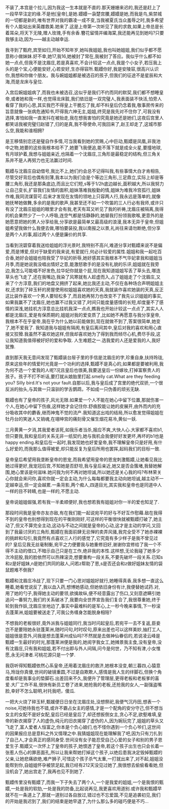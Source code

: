 不装了,本宫是个拉儿,因为我这一生本就是不直的.那天姗姗来迟的,我还是赶上了一段早早注定的缘.不是他[皇帝],是她.嬛嬛一袅楚宫腰,嬛嬛是她,而我是鸟,紫禁城的一切都是新的,唯有世界对我的霸凌一成不变,当我被夏氏当众羞辱之时,我多希望有个人能站出来英雌救美.她来了.这是上帝第一次听见了我的求救,如果上帝总是长着耳朵,将天下无陵,赠人玫瑰,手有余香.簪花留情并编海棠,我还能再见到她吗?只要我够主动,因为——越主动越幸运.

我寻到了甄府,宾至如归,开始不知年岁,她叫我姐姐,我也叫她姐姐,我们似乎都不愿意称小做妹妹.好不幸,她17,我16,她被封了常在,我被封了答应。我似乎什么都不如她一点点,但我不是沈眉庄,若是真喜欢,不会计较这一点点,我是个小女子,若压我上头的是个宝,心便能安好,心若安好,生亦得容所.甄嬛你好,我是安陵容,很高兴认识你,我想和你做个朋友。我与婉姐姐都是被选召的孩子,但我们的征途不是星辰和大海,而是龙床与皇位.

入宫后婉姐姐病了,而我也未被选召,这似乎是我们不约而同的默契,我们都不想睡皇帝,或者她和我一样,也觉得龙床脏,我们依旧是一双完璧人,我表面装不快活,怕旁人看穿了我的心思,其实我巴不得皇上干脆忘了我,却不料皇后仍念着我,敬事房传来的旨意就像一张病危通知书,吓得我六神无主,姐姐,终究是我先对不住你了,可我没有选择,害怕如我一直发抖在被抬走,我在想我害怕的究竟是她还是她们,这夜后宫里人都笑话我被完璧归赵错了,归的是真,我不辱使命,可我回来了,赵王却走了,这城市那么空,我能和谁相拥?

是王移情别恋还是璧自作多情,可当我看到她的赏赐,心中巨动,甄嬛是凤凰,非我池中之物,她要的这些我根本给不了,她要飞我便追,能不落下就是成全火星,要撞地球,有月球护着,我想与姐姐亲近,也隔着一个沈眉庄,三角形是最稳定的结构,但三角关系并不是人再努力也无法赢过时间.

甄嬛与沈眉庄自幼借号,我比不上,她们约会总不记得叫我,有些事情大白才肯相告,尽管交好背后也偶有刻薄,我本以为我们会是个等边三角形,三足鼎立,实际上却是等腰三角形,我还是那条底边,而且比它们短,s等于1/2h底边越长,面积越大,所以我努力让自己变长,扩容我们友情的面积,姐妹落难我殷勤的情,姐妹为难我冷宫孤行,姐妹作难,我同流谋营可.后来才发现在友情的领地上只容两人行,我永远是落单的,就像她抚琴她做舞,多余的是我的歌声,我甚至还不如一个吹笛的三人行必有我师,或许只有没了沈眉庄姐姐的眼里才会有我,老天有耳又听见了我的祈祷,沈眉庄被隔离,我得的机会果然少了一个人呼吸,连空气都是恬静静的,她替我打扮领我歌喉,更意外的是她愿意把她的男人分享给我,分享欲是最简单又最高级的浪漫,我本无异于皇帝,但姐姐希望我做什么我便去做,哪怕要装投,我以南报之以景,礼尚往来请勿断绝,但分享是两个人的事,超过两个人便是廉价的共享.

当看到浣碧穿着我送给姐姐的浮光景时,我特别不高兴,难道分享对甄嬛来说不是偏爱,而是博爱,但对于缺爱的我来说,有爱就行,何必计较爱的属性.姐姐和我一起吃百合香,她好会姐姐也陪我受了华妃的折辱,她好感其实我根本不气华妃拿我和姐姐当月季,而是她说我没唱出情好之意,能激怒歌手的是没有礼貌的乐评,姐姐就在我旁边,我怎么可能唱不好发色,拉华妃你就是个屁,现在我知道姐姐写丢了草头去,哪连草头也飞走了,还在我嘴边,我染了风寒就有人趁虚而入,占了姐姐走了个沈眉庄,又来了个方淳意,我们的地盘又拥挤了起来,她比我还主动,不仅在各种场合声明姐姐主权,还求到了碎玉轩的房屋使用权姐姐喜欢她的天真,我就装作喜欢她装的天真,反正这比装作喜欢一个男人要轻松多了,而且她再努力也改变不了我先认识姐姐的事实,如果我赢不了沈眉庄,她也赢不过我又错了,时间只能度量感情的长短,却度量不了感情的深浅,她挂机方淳意总比挂机我深一点点,瞧我也开始计较这一点点了,其实人人都是沈眉庄,爱是有保质期的,姐姐对我的爱变质了,比如她不再愿意与我分享皇帝,我根本不在乎皇帝,我在乎为什么她以前能做到,现在就做不到了,答案很简单,她变了,她不爱我了.
我知道我与姐姐有隔阂,有皇后离间其中,皇后对我的喜欢和用心直接又狡猾.我虽然不喜欢她这样,但我却喜欢她为了得到我而倾尽心机,费尽手段,这让我知道我值得被好好的爱和争取.
人生难题之一.选我爱的人还是爱我的人,我好犹豫.

直到那天我无意间发现了甄嬛装台屉子里的手信是沈眉庄的字,珍重自身,扶持玲珑,原来这些年的情爱时光竟是一个功利的选择,甄嬛不是真心的,如果都是要被利用,我为何不选一个爱我的人呢?况且皇后也很美,我要送皇后一份嫁妆,打掉富察贵人的孩子。孩子不打不听话,要打就从娘胎里打起.smelly cat.What are they feeding you? Silly bird.It's not your fault.自那以后,我与皇后成了宫里的绝代双骄,一个很反派的抬头,与其做一只温驯的学舌鹦鹉，不如成一只伪善的顽劣无缺.

甄嬛也有了皇帝的孩子,风光无限.如果爱一个人不能在她心中留下位置,那就伤害一个人,在她心中留下伤痕,这样她才会记住你.舒痕胶能让她的皮展开,由外而内的充分吸收其中的麝香,继而神鬼不觉的流产.我知道这出戏的结局,所以愈发觉得姐姐在牡丹台的笑迷人又销魂,在翊坤宫的痛刻骨又催生烟花易冷,黄似一妖.

三月黄黄一夕消,其我爱者该死,如我乐者当杀,报应不爽,大快人心.大家都不喜欢b1,但只要我,我和皇后的关系无非一纸契约,她与我机会我便好好发更坏,再坏的b1也是happy ending.和皇后在一起时,我发现她也好爱皇帝,我不理解皇帝只是好用,有什么好爱的,而我那么值得被爱,却只能反复为皇后所用也罢挥,起码我们的目标一致.

皇帝皇后希望用我垄断皇帝的恩宠,而我希望用皇帝的恩宠刺激甄嬛,让她看见我比她过得更好,我宠冠后宫,不知她是否舒坦,我与皇后亲近,她又是否会簇堵,我替她解围,她心里该是何滋味.她问我为何不再对她坦诚,所以她还是关心我的吗?布林荣关心你就会来问你,喜欢你就一定会主动,为什么每每都要我主动向她坦诚,越主动不一定越幸运,但一定会越累.一条背影,两个痴人,四道目光,其实我和皇帝也是同道中人一样的目不转睛,也是一样的,不愿主动.

皇帝说姐姐倔强,若有我一半柔顺便好,我也想若我有姐姐对你一半的爱也知足了.

那段时间我是皇帝亦友亦敌,有在我们能一起说宛平的好与不好互作慰藉.敌在我得不到的皇帝也别想得到现在的平衡刚刚好,可这样的平衡很快就被甄嬛打破了,她主动了,但又不算完全主动,这动与不动之间就是皇帝的心动,这才是主动的学问,又回到了我最讨厌的三角形,甄嬛在我面前肆无忌惮的卖弄风骚,我完全受不了她赤裸裸的挑衅和勾引,我竟然有点喜欢三人行的感觉了,它究竟有多少样子是我不曾见过的?
皇后见我无丝毫制衡,宛平之力便要我与她重修旧好,谢谢你宜修给了我一个不得不主动的借口,不暗示自己只是在工作,绝非我的本性.这样想,无论我碰了她多少次冷屁股,我的脸依然可以热辣滚烫,想要重构一段关系,不要先破坏一段关系.已知s和z是好姐妹,n是她们共同的敌人,问若z帮助了恩,s是否还会和z做好姐妹友情的袋鼠题难不倒我?

甄嬛和沈眉庄冷战了,现下只要一门心思对姐姐好就行,她睡得真香,我多想一直这么睡着,她看觉说反了,我以血入药,想博她感动,但她依旧身份有计,我便替她试药.对,用了她的勺子,我得她主动的要领,欲擒故纵,便不经意露出了伤口,又刻意遮瞒引她追问一番努力,我们的关系破冰了,我要向全世界宣告我们复合了,我很尊重她,终于轮到我作妖,沈眉庄坐地边了,事实中最难料的是军心,上一秒今晚来事情,下一秒滚去蓬莱洲,姐姐要被送走了,可我公务缠身怎能脱身相陪?

不想我的老板很好,竟外派我与姐姐同行,我当时问起皇后,若宛平一去不复返,臣妾岂不是要陪她永驻蓬莱洲,随时问句,时时叹句,原来出差也可以这样美妙,抽打工人,姐姐很是意外,问我是想去蓬莱州成仙吗?不然就是去做神仙眷侣的,若说凌云峰是甄嬛一生最好的时光,那蓬莱洲便是我的,她阅字我女工,她摊景我主食,没有皇帝,没有沈眉庄,只有我和姐姐,若不付出即与外人间隔,问今是何世，乃不知有津,小女惟愿,永无问津者.可桃花源只是一个梦.

我窃听得知甄嬛依然心系皇帝,还用着沈眉庄的救济,她根本没变,朝三暮四,心猿意马,玲珑你真傻,世间的破镜重圆,不过是自欺欺人,感情是我人生的绊脚石,但换个角度看却是我事业的垫脚石.出差回来不久,我便升了管理层,更得老板和老板爹的喜爱.大厂工作不易,很快有新员工卷了进来,她抢我的老板,还抢我的女人,一副强盗嘴脸,幸好不怎么聪明,衬托我吧，傻瓜.

一把大火烧了碎玉轩,甄媛便日日坐在沈眉庄处,没想祭祀,我便气沉丹田,想表一个noise,可她待我也不错,或许不霸占女主的感情,才是一个配角的安分守己,但不想当女主的女配不是好女配,皇后已经是皇后了,却还想扳倒女主,贪心不足,欲壑难填,皇帝的新衣揭穿了人的虚伪,纯元的旧衣揭穿了虚伪的人,因为婉玩完了,姐姐的草头又飞走了,富人爱者人恒富之,你本是个负心娘们,也不怪你遇到一个负心爷们,这世间的因果报应总是意料之外又情理之中.我猜姐姐现在能理解我了吧,因为只有刀扎到了自己人,才会真正的感同身受.世间没有女子能忍受自己心爱的女子和别的男子恩爱生子.甄嬛又一次怀上了皇帝的孩子,她恨透了皇帝,若这个孩子出生也只会长着一张惹人伤心的罪恶面孔,所以让我来帮她打掉这个孩子,以绝后患我决定毁掉甄嬛的父亲,让她悲痛欲绝,难产狮子,可惜这个孩子杀气太重,一打就出来了,对不起,姐姐没能帮到你,自姐姐怀孕被禁足起,我已经有212天没见过她了,我很想去偷偷看看她,但没机会了,她出宫走了,我再也见不到她了.

甄嬛传里没有甄嬛了,而我一下子失去了两个人,一个是我爱的姐姐,一个是我恨的甄嬛,一处是我的软肋,一处是我的防备,比起说再见,我更喜欢用道别.或许我和甄嬛早就不在一条道上了,那就一道别过各自放过,错过也不忘爱国,不见是追袭初见,我们的开始是我迟到了,我们的结束是她早退了,为什么那么多的碰巧便是不巧...